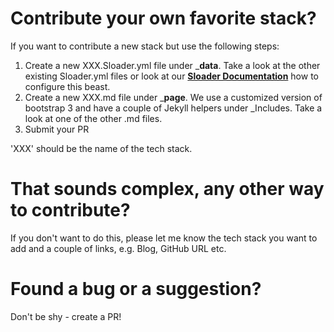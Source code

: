 # Contribute your own favorite stack?

If you want to contribute a new stack but use the following steps:

1. Create a new XXX.Sloader.yml file under ___data__. Take a look at the other existing Sloader.yml files or look at our __[Sloader Documentation](http://code-inside.github.io/Sloader/)__ how to configure this beast.
2. Create a new XXX.md file under ___page__. We use a customized version of bootstrap 3 and have a couple of Jekyll helpers under _Includes. Take a look at one of the other .md files.
3. Submit your PR

'XXX' should be the name of the tech stack.

# That sounds complex, any other way to contribute?

If you don't want to do this, please let me know the tech stack you want to add and a couple of links, e.g. Blog, GitHub URL etc.

# Found a bug or a suggestion?

Don't be shy - create a PR!
